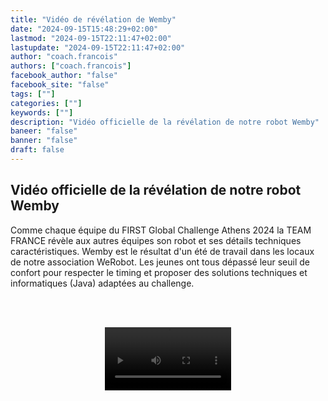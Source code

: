 ```yaml
---
title: "Vidéo de révélation de Wemby"
date: "2024-09-15T15:48:29+02:00"
lastmod: "2024-09-15T22:11:47+02:00"
lastupdate: "2024-09-15T22:11:47+02:00"
author: "coach.francois"
authors: ["coach.francois"]
facebook_author: "false"
facebook_site: "false"
tags: [""]
categories: [""]
keywords: [""]
description: "Vidéo officielle de la révélation de notre robot Wemby"
baneer: "false"
banner: "false"
draft: false
---
```

## Vidéo officielle de la révélation de notre robot Wemby

Comme chaque équipe du FIRST Global Challenge Athens 2024 la TEAM FRANCE révèle aux autres équipes son robot et ses détails techniques caractéristiques. Wemby est le résultat d'un été de travail dans les locaux de notre association WeRobot. Les jeunes ont tous dépassé leur seuil de confort pour respecter le timing et proposer des solutions techniques et informatiques (Java) adaptées au challenge.

<br><br>
<center>
<video width="40%" controls>
<source src="https://werobot.fr/posts/reveal.mp4"/>
</video>
</center>
<br><br>

